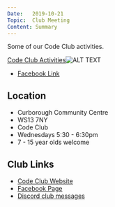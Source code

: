 ```yaml
---
Date:   2019-10-21
Topic:  Club Meeting
Content: Summary
---
```

Some of our Code Club activities.

[Code Club Activities](https://www.facebook.com/720665616418529/videos/664020477459964)![ALT TEXT](https://scontent.fbhx6-1.fna.fbcdn.net/v/t15.13418-10/72989625_2507678559463176_5784878252547899392_n.jpg?stp=dst-jpg_s720x720&_nc_cat=103&ccb=1-7&_nc_sid=ad6a45&_nc_ohc=sVXWTo3u0GEAX-LukGj&_nc_ht=scontent.fbhx6-1.fna&edm=AKK4YLsEAAAA&oh=00_AfDPBrn1aiJN4Z4kMxSOf--T0zxJFSb5RGMLggT0gv8E9A&oe=652B6843)

* [Facebook Link](https://www.facebook.com/1481985248595237/posts/2324047877722299/)

## Location

* Curborough Community Centre
* WS13 7NY
* Code Club
* Wednesdays 5:30 - 6:30pm
* 7 - 15 year olds welcome

## Club Links

* [Code Club Website](https://lichfield-code-club.github.io/)
* [Facebook Page](https://www.facebook.com/LichfieldCoders)
* [Discord club messages](https://discord.gg/szz6xGK)
